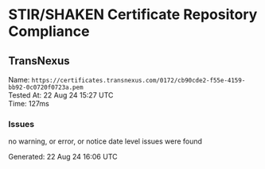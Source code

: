# STIR/SHAKEN Certificate Repository Compliance

## TransNexus

Name: `https://certificates.transnexus.com/0172/cb90cde2-f55e-4159-bb92-0c0720f0723a.pem`\
Tested At: 22 Aug 24 15:27 UTC\
Time: 127ms

### Issues

no warning, or error, or notice date level issues were found

Generated: 22 Aug 24 16:06 UTC